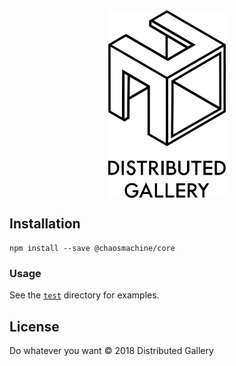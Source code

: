<div align="center">
  <img align="center" src="https://raw.githubusercontent.com/distributedgallery/chaos-machine/master/.design/logo.png" height="300px" />
</div>

## Installation

```
npm install --save @chaosmachine/core
```

### Usage

See the [`test`](test) directory for examples.

## License

Do whatever you want © 2018 Distributed Gallery

